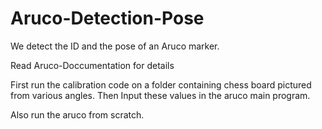 # Aruco-Detection-Pose
We detect the ID and the pose of an Aruco marker.

Read Aruco-Doccumentation for details

First run the calibration code on a folder containing chess board pictured from various angles.
Then Input these values in the aruco main program.

Also run the aruco from scratch.
